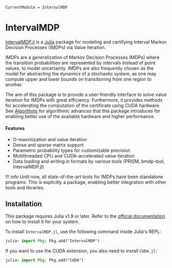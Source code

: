 ```@meta
CurrentModule = IntervalMDP
```

# IntervalMDP
[IntervalMDP.jl](https://github.com/zinoex/IntervalMDP.jl) is a [Julia](https://julialang.org/) package for modeling
and certifying Interval Markov Decision Processes (IMDPs) via Value Iteration.

IMDPs are a generalization of Markov Decision Processes (MDPs) where the transition probabilities
are represented by intervals instead of point values, to model uncertainty. IMDPs are also frequently
chosen as the model for abstracting the dynamics of a stochastic system, as one may compute upper
and lower bounds on transitioning from one region to another.

The aim of this package is to provide a user-friendly interface to solve value iteration for IMDPs
with great efficiency. Furthermore, it provides methods for accelerating the computation of the
certificate using CUDA hardware. See [Algorithms](@ref) for algorithmic advances that this package
introduces for enabling better use of the available hardware and higher performance.

#### Features
- O-maximization and value iteration
- Dense and sparse matrix support
- Parametric probability types for customizable precision
- Multithreaded CPU and CUDA-accelerated value iteration
- Data loading and writing in formats by various tools (PRISM, bmdp-tool, IntervalMDP.jl)

!!! info
    Until now, all state-of-the-art tools for IMDPs have been standalone programs. 
    This is explicitly a package, enabling better integration with other tools and libraries.

## Installation

This package requires Julia v1.9 or later. Refer to the [official documentation](https://julialang.org/downloads/) on how to install it for your system.

To install `IntervalMDP.jl`, use the following command inside Julia's REPL:

```julia
julia> import Pkg; Pkg.add("IntervalMDP")
```

If you want to use the CUDA extension, you also need to install `CUDA.jl`:
```julia
julia> import Pkg; Pkg.add("CUDA")
```